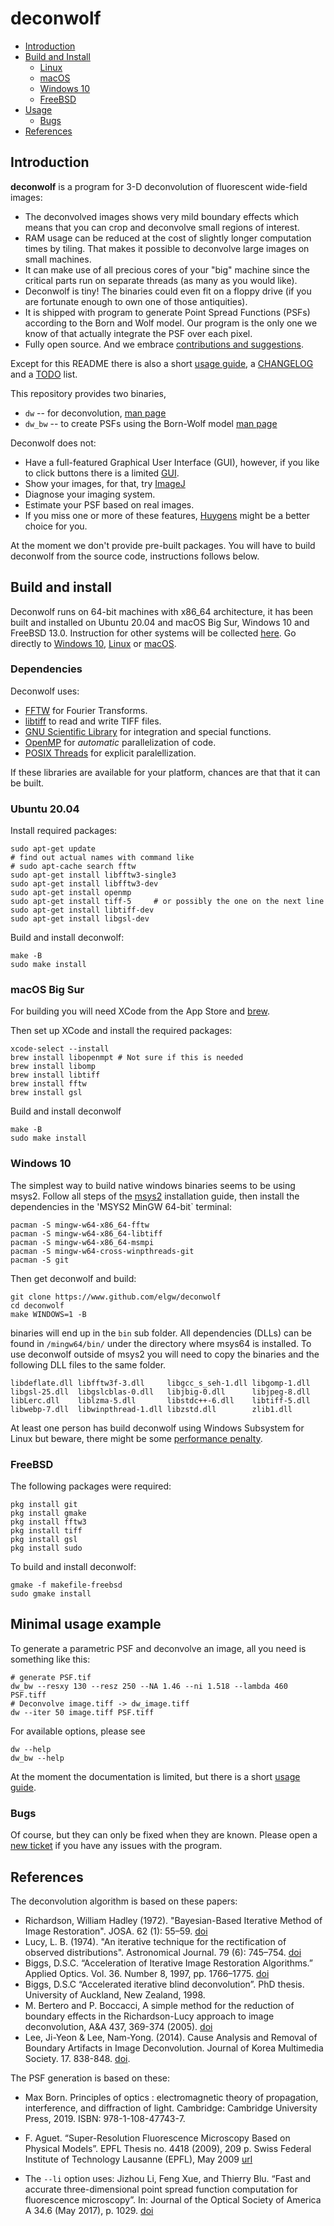 # deconwolf

 * [Introduction](#Introduction)
 * [Build and Install](#install)
   * [Linux](#linux)
   * [macOS](#osx)
   * [Windows 10](#win10)
   * [FreeBSD](#freebsd)
 * [Usage](#use)
   * [Bugs](#bugs)
 * [References](#ref)

## Introduction
**deconwolf** is a program for 3-D deconvolution of fluorescent wide-field
images:
 - The deconvolved images shows very mild boundary effects which means that you
   can crop and deconvolve small regions of interest.
 - RAM usage can be reduced at the cost of slightly longer computation times by
   tiling. That makes it possible to deconvolve large images on small machines.
 - It can make use of all precious cores of your "big" machine since the
   critical parts run on separate threads (as many as you would like).
 - Deconwolf is tiny! The binaries could even fit on a floppy drive
   (if you are fortunate enough to own one of those antiquities).
 - It is shipped with program to generate Point Spread Functions (PSFs)
   according to the Born and Wolf model. Our program is the only one we
   know of that actually integrate the PSF over each pixel.
 - Fully open source. And we embrace [contributions and suggestions](CONTRIBUTING.md).

Except for this README there is also a short [usage guide](USAGE.md),
a [CHANGELOG](CHANGELOG.md) and a [TODO](TODO.md) list.

This repository provides two binaries,
 - `dw` -- for deconvolution, [man page](doc/dw.1.txt)
 - `dw_bw` -- to create PSFs using the Born-Wolf model [man page](doc/dw_bw.1.txt)

Deconwolf does not:
 - Have a full-featured Graphical User Interface (GUI), however, if you
   like to click buttons there is a limited
   [GUI](https://github.com/elgw/deconwolf-gui).
 - Show your images, for that, try [ImageJ](https://imagej.net/Welcome)
 - Diagnose your imaging system.
 - Estimate your PSF based on real images.
 - If you miss one or more of these features,
   [Huygens](https://svi.nl/HomePage) might be a better choice for you.

At the moment we don't provide pre-built packages. You will have to build
deconwolf from the source code, instructions follows below.

<a name="install" />

## Build and install
Deconwolf runs on 64-bit machines with x86_64 architecture, it has been built
and installed on Ubuntu 20.04 and macOS Big Sur, Windows 10 and FreeBSD 13.0.
Instruction for other systems will be collected [here](INSTALL.md).
Go directly to [Windows 10](#win10), [Linux](#linux) or [macOS](#osx).

<a name="deps" />

### Dependencies
Deconwolf uses:

 * [FFTW](http://www.fftw.org/fftw3_doc/) for Fourier Transforms.
 * [libtiff](https://gitlab.com/libtiff/libtiff) to read and write TIFF files.
 * [GNU Scientific Library](https://www.gnu.org/software/gsl/) for
   integration and special functions.
 * [OpenMP](https://www.openmp.org/) for _automatic_ parallelization of code.
 * [POSIX Threads](https://en.wikipedia.org/wiki/Pthreads) for explicit paralellization.

If these libraries are available for your platform, chances are that that it can
be built.

<a name="linux" />

### Ubuntu 20.04

Install required packages:

``` shell
sudo apt-get update
# find out actual names with command like
# sudo apt-cache search fftw
sudo apt-get install libfftw3-single3
sudo apt-get install libfftw3-dev
sudo apt-get install openmp
sudo apt-get install tiff-5     # or possibly the one on the next line
sudo apt-get install libtiff-dev
sudo apt-get install libgsl-dev
```

Build and install deconwolf:
``` shell
make -B
sudo make install
```


<a name="osx" />

### macOS Big Sur

For building you will need XCode from the App Store and [brew](https://brew.sh/).

Then set up XCode and install the required packages:
``` shell
xcode-select --install
brew install libopenmpt # Not sure if this is needed
brew install libomp
brew install libtiff
brew install fftw
brew install gsl
```

Build and install deconwolf
``` shell
make -B
sudo make install
```

<a name="win10" />

### Windows 10

The simplest way to build native windows binaries seems to be using msys2.
Follow all steps of the [msys2](https://www.msys2.org/) installation guide,
then install the dependencies in the 'MSYS2 MinGW 64-bit` terminal:

``` shell
pacman -S mingw-w64-x86_64-fftw
pacman -S mingw-w64-x86_64-libtiff
pacman -S mingw-w64-x86_64-msmpi
pacman -S mingw-w64-cross-winpthreads-git
pacman -S git
```

Then get deconwolf and build:

``` shell
git clone https://www.github.com/elgw/deconwolf
cd deconwolf
make WINDOWS=1 -B
```

binaries will end up in the `bin` sub folder. All dependencies (DLLs) can be
found in `/mingw64/bin/` under the directory where msys64 is installed. To use
deconwolf outside of msys2 you will need to copy the binaries and the following
DLL files to the same folder.

```
libdeflate.dll libfftw3f-3.dll     libgcc_s_seh-1.dll libgomp-1.dll
libgsl-25.dll  libgslcblas-0.dll   libjbig-0.dll      libjpeg-8.dll
libLerc.dll    liblzma-5.dll       libstdc++-6.dll    libtiff-5.dll
libwebp-7.dll  libwinpthread-1.dll libzstd.dll        zlib1.dll
```

At least one person has build deconwolf using Windows Subsystem for Linux but
beware, there might be some [performance penalty](https://www.phoronix.com/scan.php?page=article&item=wsl-wsl2-tr3970x&num=1).


### FreeBSD

The following packages were required:
``` shell
pkg install git
pkg install gmake
pkg install fftw3
pkg install tiff
pkg install gsl
pkg install sudo
```

To build and install deconwolf:
``` shell
gmake -f makefile-freebsd
sudo gmake install
```


<a name="use" />

## Minimal usage example
To generate a parametric PSF and deconvolve an image, all you need is something
like this:
``` shell
# generate PSF.tif
dw_bw --resxy 130 --resz 250 --NA 1.46 --ni 1.518 --lambda 460 PSF.tiff
# Deconvolve image.tiff -> dw_image.tiff
dw --iter 50 image.tiff PSF.tiff
```
For available options, please see

``` shell
dw --help
dw_bw --help
```

At the moment the documentation is limited, but there is a short
[usage guide](USAGE.md).

<a name="bugs" />

### Bugs

Of course, but they can only be fixed when they are known.
Please open a [new ticket](https://github.com/elgw/deconwolf/issues) if you
have any issues with the program.

<a name="ref" />

## References

The deconvolution algorithm is based on these papers:

 * Richardson, William Hadley (1972). "Bayesian-Based Iterative Method of Image
   Restoration". JOSA. 62 (1): 55–59.
   [doi](https://doi.org/10.1364/JOSA.62.000055)
 * Lucy, L. B. (1974). "An iterative technique for the rectification of observed
   distributions". Astronomical Journal. 79 (6): 745–754.
   [doi](https://doi.org/10.1086%2F111605)
 * Biggs, D.S.C. “Acceleration of Iterative Image Restoration Algorithms.”
   Applied Optics. Vol. 36. Number 8, 1997, pp. 1766–1775.
   [doi](https://doi.org/10.1364/AO.36.001766)
 * Biggs, D.S.C “Accelerated iterative blind deconvolution”. PhD thesis.
   University of Auckland, New Zealand, 1998.
 * M. Bertero and P. Boccacci, A simple method for the reduction of boundary
   effects in the Richardson-Lucy approach to image deconvolution,
   A&A 437, 369-374 (2005).
   [doi](https://doi.org/10.1051/0004-6361:20052717)
 * Lee, Ji-Yeon & Lee, Nam-Yong. (2014). Cause Analysis and Removal of Boundary
   Artifacts in Image Deconvolution. Journal of Korea Multimedia Society. 17.
   838-848.
   [doi](https://doi.org/10.9717/kmms.2014.17.7.838).

The PSF generation is based on these:

 * Max Born. Principles of optics : electromagnetic theory of propagation, interference,
   and diffraction of light. Cambridge: Cambridge University Press, 2019.
   ISBN: 978-1-108-47743-7.

 * F. Aguet. “Super-Resolution Fluorescence Microscopy Based on Physical
   Models”. EPFL Thesis no. 4418 (2009), 209 p. Swiss Federal Institute of
   Technology Lausanne (EPFL), May 2009
   [url](http://bigwww.epfl.ch/publications/aguet0903.html)

 * The `--li` option uses:
   Jizhou Li, Feng Xue, and Thierry Blu. “Fast and accurate three-dimensional
   point spread function computation for fluorescence microscopy”. In: Journal
   of the Optical Society of America A 34.6 (May 2017), p. 1029.
   [doi](https://doi.org/10.1364/josaa.34001029)

